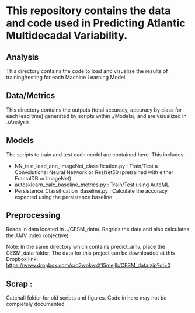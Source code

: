 <h1>This repository contains the data and code used in Predicting Atlantic Multidecadal Variability. </h1>

## Analysis
This directory contains the code to load and visualize the results of training/testing for each Machine Learning Model.

## Data/Metrics
This directory contains the outputs (total accuracy, accuracy by class for each lead time) generated by scripts within ./Models/, and are visualized in ./Analysis

## Models
The scripts to train and test each model are contained here. This includes...
* NN_test_lead_ann_ImageNet_classification.py : Train/Test a Convolutional Neural Network or ResNet50 (pretrained with either FractalDB or ImageNet)
* autosklearn_calc_baseline_metrics.py : Train/Test using AutoML
* Persistence_Classification_Baseline.py : Calculate the accuracy expected using the persistence baseline

## Preprocessing
Reads in data located in ../CESM_data/. Regrids the data and also calculates the AMV Index (objective)

Note: In the same directory which contains predict_amv, place the CESM_data folder. The data for this project can be downloaded at this Dropbox link: https://www.dropbox.com/s/d2wokw4f15mejlk/CESM_data.zip?dl=0

## Scrap :</b>
Catchall folder for old scripts and figures. Code in here may not be completely documented.


